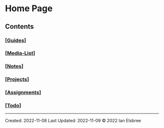 # Home Page

## Contents

### [[Guides]]

### [[Media-List]]

### [[Notes]]

### [[Projects]]

### [[Assignments]]

### [[Todo]]

---
Created: 2022-11-08
Last Updated: 2022-11-09
© 2022 Ian Elsbree

[//begin]: # "Autogenerated link references for markdown compatibility"
[Guides]: Guides "Guides"
[Media-List]: Media-List "Media List"
[Notes]: Notes "Notes"
[Projects]: Projects "Projects"
[Assignments]: Assignments "Assignments"
[Todo]: Todo "To-Do List"
[//end]: # "Autogenerated link references"

